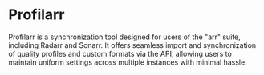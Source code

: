 # Profilarr
Profilarr is a synchronization tool designed for users of the "arr" suite, including Radarr and Sonarr. It offers seamless import and synchronization of quality profiles and custom formats via the API, allowing users to maintain uniform settings across multiple instances with minimal hassle.
